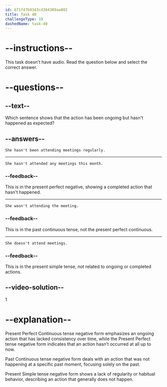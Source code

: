 ```yaml
---
id: 671f47b9343cd364309aa802
title: Task 40
challengeType: 19
dashedName: task-40
---
```


# --instructions--

This task doesn't have audio. Read the question below and select the correct answer.

# --questions--

## --text--

Which sentence shows that the action has been ongoing but hasn't happened as expected?

## --answers--

`She hasn't been attending meetings regularly.`

---

`She hasn't attended any meetings this month.`

### --feedback--

This is in the present perfect negative, showing a completed action that hasn't happened.

---

`She wasn't attending the meeting.`

### --feedback--

This is in the past continuous tense, not the present perfect continuous.

---

`She doesn't attend meetings.`

### --feedback--

This is in the present simple tense, not related to ongoing or completed actions.

## --video-solution--

1

# --explanation--

Present Perfect Continuous tense negative form emphasizes an ongoing action that has lacked consistency over time, while the Present Perfect tense negative form indicates that an action hasn’t occurred at all up to now.

Past Continuous tense negative form deals with an action that was not happening at a specific past moment, focusing solely on the past.

Present Simple tense negative form shows a lack of regularity or habitual behavior, describing an action that generally does not happen.
